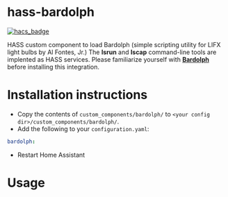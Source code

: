 # hass-bardolph
[![hacs_badge](https://img.shields.io/badge/HACS-Default-orange.svg)](https://github.com/custom-components/hacs)

HASS custom component to load Bardolph (simple scripting utility for LIFX light bulbs by Al Fontes, Jr.) The **lsrun** and **lscap** command-line tools are implented as HASS services.
Please familiarize yourself with **[Bardolph](https://bardolph.org)** before installing this integration.

# Installation instructions

- Copy the contents of `custom_components/bardolph/` to `<your config dir>/custom_components/bardolph/`.
- Add the following to your `configuration.yaml`:

```yaml
bardolph:
```
- Restart Home Assistant

# Usage
